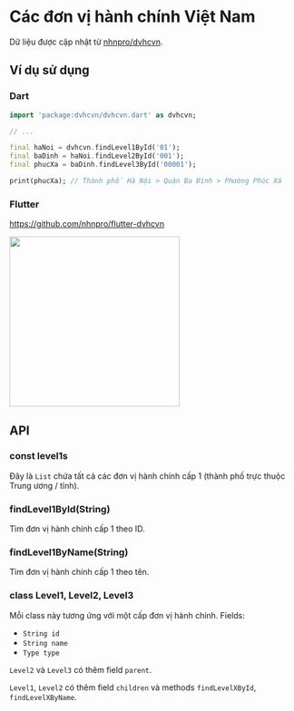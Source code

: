 # Các đơn vị hành chính Việt Nam

Dữ liệu được cập nhật từ [nhnpro/dvhcvn](https://github.com/nhnpro/dvhcvn).

## Ví dụ sử dụng

### Dart

```dart
import 'package:dvhcvn/dvhcvn.dart' as dvhcvn;

// ...

final haNoi = dvhcvn.findLevel1ById('01');
final baDinh = haNoi.findLevel2ById('001');
final phucXa = baDinh.findLevel3ById('00001');

print(phucXa); // Thành phố Hà Nội > Quận Ba Đình > Phường Phúc Xá
```

### Flutter

https://github.com/nhnpro/flutter-dvhcvn

<img src="https://github.com/nhnpro/flutter-dvhcvn/raw/master/screenshots/demo.gif" width="300" />

## API

### const level1s

Đây là `List` chứa tất cả các đơn vị hành chính cấp 1 (thành phố trực thuộc Trung ương / tỉnh).

### findLevel1ById(String)

Tìm đơn vị hành chính cấp 1 theo ID.

### findLevel1ByName(String)

Tìm đơn vị hành chính cấp 1 theo tên.

### class Level1, Level2, Level3

Mỗi class này tương ứng với một cấp đơn vị hành chính.
Fields:

- `String id`
- `String name`
- `Type type`

`Level2` và `Level3` có thêm field `parent`.

`Level1`, `Level2` có thêm field `children` và methods `findLevelXById`, `findLevelXByName`.
